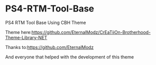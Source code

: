 # PS4-RTM-Tool-Base
 PS4 RTM Tool Base Using CBH Theme

 Theme here:https://github.com/EternalModz/CrEaTiiOn-Brotherhood-Theme-Library-NET

Thanks to:https://github.com/EternalModz

And everyone that helped with the development of this theme
